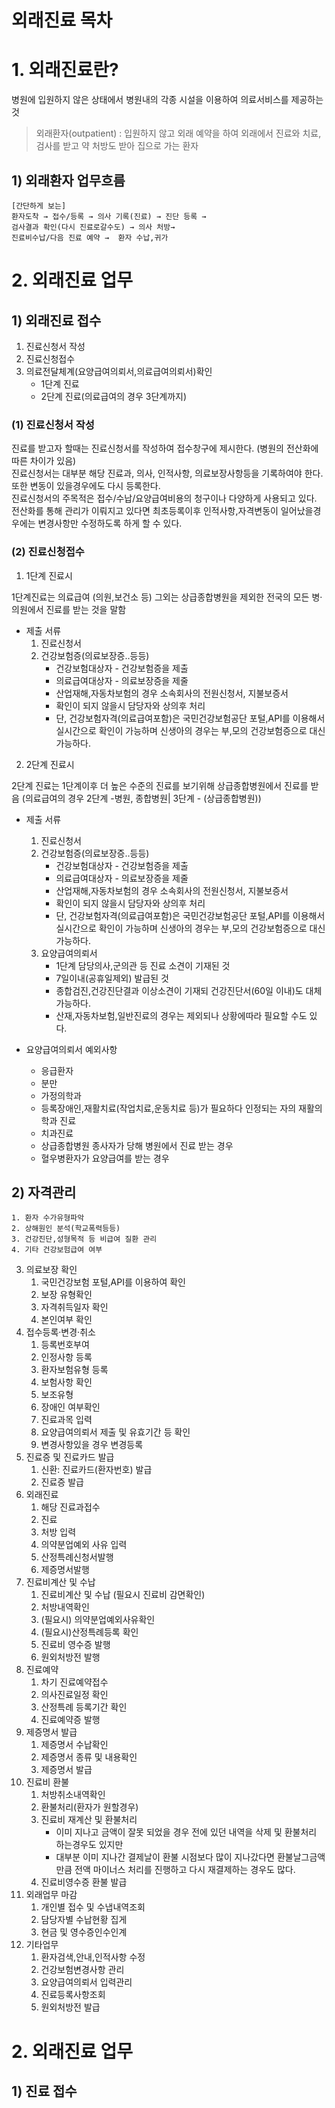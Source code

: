 # 외래진료 목차

# 1. 외래진료란?
병원에 입원하지 않은 상태에서 병원내의 각종 시설을 이용하여 의료서비스를 제공하는 것
>외래환자(outpatient) :  입원하지 않고 외래 예약을 하여 외래에서 진료와 치료, 검사를 받고 약 처방도 받아 집으로 가는 환자

## 1) 외래환자 업무흐름

```
[간단하게 보는]
환자도착 → 접수/등록 → 의사 기록(진료) → 진단 등록 →
검사결과 확인(다시 진료로갈수도) → 의사 처방→
진료비수납/다음 진료 예약 →  환자 수납,귀가
```

# 2. 외래진료 업무
## 1) 외래진료 접수
1. 진료신청서 작성
2. 진료신청접수
3. 의료전달체계(요양급여의뢰서,의료급여의뢰서)확인
   - 1단계 진료
   - 2단계 진료(의료급여의 경우 3단계까지)
### (1) 진료신청서 작성
진료를 받고자 할때는 진료신청서를 작성하여 접수창구에 제시한다. (병원의 전산화에 따른 차이가 있음)<br>
진료신청서는 대부분 해당 진료과, 의사, 인적사항, 의료보장사항등을 기록하여야 한다. 또한 변동이 있을경우에도 다시 등록한다.<br>
진료신청서의 주목적은 접수/수납/요양급여비용의 청구이나 다양하게 사용되고 있다.<br>
전산화를 통해 관리가 이뤄지고 있다면 최초등록이후 인적사항,자격변동이 일어났을경우에는 변경사항만 수정하도록 하게 할 수 있다.
    
### (2) 진료신청접수
1. 1단계 진료시

1단계진료는 의료급여 (의원,보건소 등) 그외는 상급종합병원을 제외한 전국의 모든 병·의원에서 진료를 받는 것을 말함<br>
- 제출 서류
  1. 진료신청서
  2. 건강보험증(의료보장증..등등)
     - 건강보험대상자 - 건강보험증을 제출
     - 의료급여대상자 - 의료보장증을 제줄
     - 산업재해,자동차보험의 경우 소속회사의 전원신청서, 지불보증서
     - 확인이 되지 않을시 담당자와 상의후 처리
     - 단, 건강보험자격(의료급여포함)은 국민건강보험공단 포털,API를 이용해서 실시간으로 확인이 가능하며 신생아의 경우는 부,모의 건강보험증으로 대신가능하다.

2. 2단계 진료시

2단계 진료는 1단계이후 더 높은 수준의 진료를 보기위해 상급종합병원에서 진료를 받음 (의료급여의 경우 2단계 -병원, 종합병원| 3단계 - (상급종합병원))<br>
- 제출 서류
  1. 진료신청서
  2. 건강보험증(의료보장증..등등)
     - 건강보험대상자 - 건강보험증을 제출
     - 의료급여대상자 - 의료보장증을 제줄
     - 산업재해,자동차보험의 경우 소속회사의 전원신청서, 지불보증서
     - 확인이 되지 않을시 담당자와 상의후 처리
     - 단, 건강보험자격(의료급여포함)은 국민건강보험공단 포털,API를 이용해서 실시간으로 확인이 가능하며 신생아의 경우는 부,모의 건강보험증으로 대신가능하다.
  3. 요양급여의뢰서
     - 1단계 담당의사,군의관 등 진료 소견이 기재된 것
     - 7일이내(공휴일제외) 발급된 것
     - 종합검진,건강진단결과 이상소견이 기재되 건강진단서(60일 이내)도 대체가능하다.
     - 산재,자동차보험,일반진료의 경우는 제외되나 상황에따라 필요할 수도 있다.
    
- 요양급여의뢰서 예외사항
     - 응급환자
     - 분만
     - 가정의학과
     - 등록장애인,재활치료(작업치료,운동치료 등)가 필요하다 인정되는 자의 재활의학과 진료
     - 치과진료
     - 상급종합병원 종사자가 당해 병원에서 진료 받는 경우
     - 혈우병환자가 요양급여를 받는 경우
   
## 2) 자격관리

    1. 환자 수가유형파악
    2. 상해원인 분석(학교폭력등등)
    3. 건강진단,성형목적 등 비급여 질환 관리
    4. 기타 건강보험급여 여부

3. 의료보장 확인
    1. 국민건강보험 포털,API를 이용하여 확인
    2. 보장 유형확인
    3. 자격취득일자 확인
    4. 본인여부 확인
4. 접수등록·변경·취소
    1. 등록번호부여
    2. 인정사항 등록
    3. 환자보험유형 등록
    4. 보험사항 확인
    5. 보조유형
    6. 장애인 여부확인
    7. 진료과목 입력
    8. 요양급여의뢰서 제출 및 유효기간 등 확인
    9. 변경사항있을 경우 변경등록
5. 진료증 및 진료카드 발급
    1. 신환: 진료카드(환자번호) 발급
    2. 진료증 발급
6. 외래진료
    1. 해당 진료과접수
    2. 진료
    3. 처방 입력
    4. 의약분업예외 사유 입력
    5. 산정특례신청서발행
    6. 제증명서발행
7. 진료비계산 및 수납
    1. 진료비계산 및 수납 (필요시 진료비 감면확인)
    2. 처방내역확인
    3. (필요시) 의약분업예외사유확인
    4. (필요시)산정특례등록 확인
    5. 진료비 영수증 발행
    6. 원외처방전 발행
8. 진료예약
    1. 차기 진료예약접수
    2. 의사진료일정 확인
    3. 산정특례 등록기간 확인
    4. 진료예약증 발행
9. 제증명서 발급
    1. 제증명서 수납확인
    2. 제증명서 종류 및 내용확인
    3. 제증명서 발급
10. 진료비 환불
    1. 처방취소내역확인
    2. 환불처리(환자가 원할경우)
    3. 진료비 재계산 및 환불처리
        - 이미 지나고 금액이 잘못 되었을 경우 전에 있던 내역을 삭제 및 환불처리 하는경우도 있지만
        - 대부분 이미 지나간 결제날이 환불 시점보다 많이 지나갔다면 환불날그금액 만큼 전액 마이너스 처리를 진행하고 다시 재결제하는 경우도 많다.
    4. 진료비영수증 환불 발급
11. 외래업무 마감
    1. 개인별 접수 및 수냅내역조회
    2. 담당자별 수납현황 집게
    3. 현금 및 영수증인수인계
12. 기타업무
    1. 환자검색,안내,인적사항 수정
    2. 건강보험변경사항 관리
    3. 요양급여의뢰서 입력관리
    4. 진료등록사항조회
    5. 원외처방전 발급

# 2. 외래진료 업무
## 1) 진료 접수
